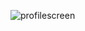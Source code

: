 ![profilescreen](https://user-images.githubusercontent.com/73835082/160859564-2f5eaa87-25e6-48dd-a53e-199e23d73d53.jpeg)
